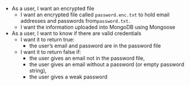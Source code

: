 - As a user, I want an encrypted file
    - I want an encrypted file called `password.enc.txt` to hold email addresses and passwords from`password.txt.`
    - I want the information uploaded into MongoDB using Mongoose
- As a user, I want to know if there are valid credentials
    - I want it to return true:
        - the user’s email and password are in the password file
    - I want it to return false if:
        - the user gives an email not in the password file,
        - the user gives an email without a password (or empty password string),
        - the user gives a weak password